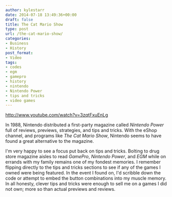 ```yaml
---
author: kylestarr
date: 2014-07-18 13:49:36+00:00
draft: false
title: The Cat Mario Show
type: post
url: /the-cat-mario-show/
categories:
- Business
- History
post_format:
- Video
tags:
- codes
- egm
- gamepro
- history
- nintendo
- Nintendo Power
- tips and tricks
- video games
---
```


http://www.youtube.com/watch?v=3zqtFxuEnLg

In 1988, Nintendo distributed a first-party magazine called _Nintendo Power_ full of reviews, previews, strategies, and tips and tricks. With the eShop channel, and programs like _The Cat Mario Show_, Nintendo seems to have found a great alternative to the magazine.

I'm very happy to see a focus put back on tips and tricks. Bolting to drug store magazine aisles to read _GamePro_, _Nintendo Power_, and _EGM_ while on errands with my family remains one of my fondest memories. I remember flipping directly to the tips and tricks sections to see if any of the games I owned were being featured. In the event I found on, I'd scribble down the code or attempt to embed the button combinations into my muscle memory. In all honesty, clever tips and tricks were enough to sell me on a games I did not own; more so than actual previews and reviews.
